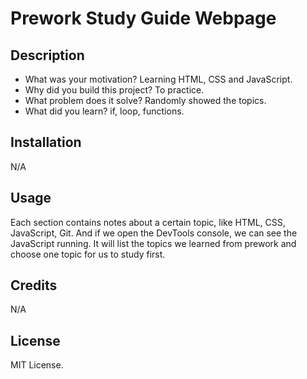 # Prework Study Guide Webpage

## Description

- What was your motivation? Learning HTML, CSS and JavaScript.
- Why did you build this project? To practice.
- What problem does it solve? Randomly showed the topics.
- What did you learn? if, loop, functions.

## Installation

N/A

## Usage

Each section contains notes about a certain topic, like HTML, CSS, JavaScript, Git. And if we open the DevTools console, we can see the JavaScript running. It will list the topics we learned from prework and choose one topic for us to study first.

## Credits

N/A

## License

MIT License.
